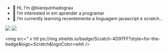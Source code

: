 - 👋 Hi, I’m @bianquinhadograu
- 👀 I’m interested in em aprender a programar
- 🌱 I’m currently learning recentemente a linguagem javascript e scratch...



![](https://img.shields.io/badge/Scratch-4D97FF?style=for-the-badge&logo=Scratch&logoColor=white)
![](https://img.shields.io/badge/JavaScript-323330?style=for-the-badge&logo=javascript&logoColor=F7DF1E)

<img src=" v htt ps://img.shields.io/badge/Scratch-4D97FF?style=for-the-badge&logo=Scratch&logoColor=whit />

